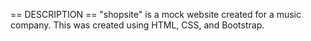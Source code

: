 == DESCRIPTION ==
"shopsite" is a mock website created for a music company. This was created using HTML, CSS, and Bootstrap.
